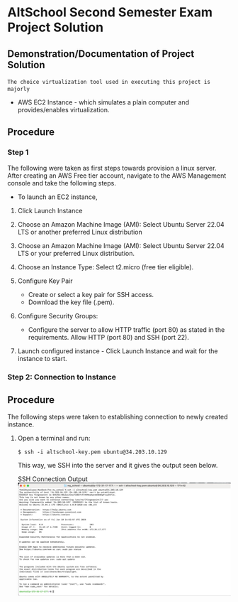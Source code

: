 # AltSchool Second Semester Exam Project Solution



## Demonstration/Documentation of Project Solution

    The choice virtualization tool used in executing this project is majorly
-  AWS EC2 Instance - which simulates a plain computer and provides/enables virtualization.


## Procedure

### Step 1
The following were taken as first steps towards provision a linux server.
After creating an AWS Free tier account, navigate to the AWS Management console and take the following steps.

- To launch an EC2 instance,
 1. Click Launch Instance

 2. Choose an Amazon Machine Image (AMI):
    Select Ubuntu Server 22.04 LTS or another preferred Linux distribution

 3. Choose an Amazon Machine Image (AMI):
    Select Ubuntu Server 22.04 LTS or your preferred Linux distribution.

 4. Choose an Instance Type:
    Select t2.micro (free tier eligible).

 5. Configure Key Pair
    - Create or select a key pair for SSH access.
    - Download the key file (.pem).
 
 6. Configure Security Groups:
    - Configure the server to allow HTTP traffic (port 80) as stated in the requirements.
Allow HTTP (port 80) and SSH (port 22).

 7.   Launch configured instance
    - Click Launch Instance and wait for the instance to start.


###  Step 2: Connection to Instance
   ## Procedure
   The following steps were taken to establishing connection to newly created instance.
1. Open a terminal and run:

   ```
   $ ssh -i altschool-key.pem ubuntu@34.203.10.129

   ```

   This way, we SSH into the server and it gives the output seen below.

   SSH Connection Output
   ![Connection Instance](/assets/ssh-photo.jpeg)






















<!-- The choice virtualization tool used in executing this project include
1. Virtual Box - which simulates a plain computer and provides/enables virtualization.
2. Vagrant - which manages virtual machines.


After having installed and configured VirtualBox on the local machine, the virtual computer is spinned
the Vagrant ISO image is also installed locally and duly configured as it should.

The following procedures then follows

1. First, a Vagrant Project is initialized.

A directory is created for the project by running the following scripts.
The above scripts create a vagrant project and also initializes a Vagrantfile using the Ubuntu 20.04 (Focal Fossa) box.

```
$ mkdir my-vagrant
cd my-vagrant
vagrant init ubuntu/focal64
```

2. Edit the Vagrantfile: Open the Vagrantfile and configure the settings. Replace the default content with the following as indicated.

Reconfigured VagrantFile
![VagrantFile](/assets/img-1.jpeg)

3. Forward Port: Maps port 80 inside the VM to port 8080 on the host machine.
Synced Folder: Syncs the ./html directory on your host to /var/www/html in the VM.


4. Add an index.html File: Create html/index.html and add your static HTML content. Also nginx is inputted in the Vagrant which serves as web server.

5. Bring Up the Virtual Machine by running the script below:

```
vagrant up

```

Vagrant will download the base box, configure the VM, and run the provisioning script.

6. SSH into the Virtual Machine(VM) using the script below

```
vagrant ssh

```
This then appears on the terminal.

![VagrantSSH](/assets/img-2.png)


7. Open your browser and visit

```
http://102.89.22.22/index.html

```
This then appears on the browser.

![VagrantSSH](/assets/img-3.jpeg) -->
